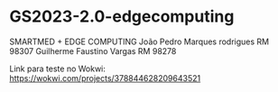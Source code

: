 # GS2023-2.0-edgecomputing
SMARTMED + EDGE COMPUTING
João Pedro Marques rodrigues RM 98307
Guilherme Faustino Vargas RM 98278

Link para teste no Wokwi:
 https://wokwi.com/projects/378844628209643521
